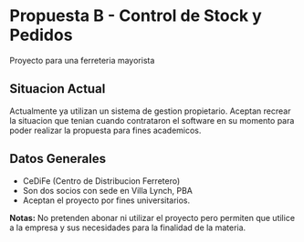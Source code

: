 # Propuesta B - Control de Stock y Pedidos

Proyecto para una ferreteria mayorista

## Situacion Actual

Actualmente ya utilizan un sistema de gestion propietario. Aceptan recrear la situacion que tenian cuando contrataron el software en su momento para poder realizar la propuesta para fines academicos.

## Datos Generales

- CeDiFe (Centro de Distribucion Ferretero)
- Son dos socios con sede en Villa Lynch, PBA
- Aceptan el proyecto por fines universitarios.

**Notas:** No pretenden abonar ni utilizar el proyecto pero permiten que utilice a la empresa y sus necesidades para la finalidad de la materia.
